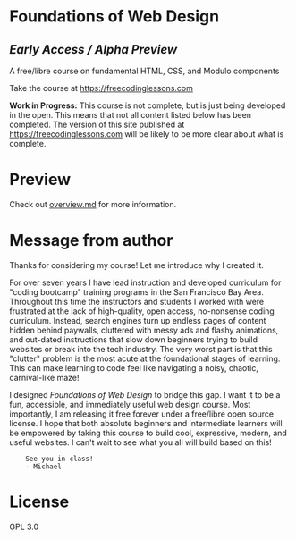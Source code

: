 # Foundations of Web Design 

## *Early Access / Alpha Preview*

A free/libre course on fundamental HTML, CSS, and Modulo components

Take the course at <https://freecodinglessons.com>

**Work in Progress:** This course is not complete, but is just being developed
in the open. This means that not all content listed below has been completed.
The version of this site published at <https://freecodinglessons.com> will be
likely to be more clear about what is complete.

# Preview

Check out [overview.md](./overview.md) for more information.


# Message from author

Thanks for considering my course! Let me introduce why I created it.

For over seven years I have lead instruction and developed curriculum for
"coding bootcamp" training programs in the San Francisco Bay Area.  Throughout
this time the instructors and students I worked with were frustrated at the
lack of high-quality, open access, no-nonsense coding curriculum. Instead,
search engines turn up endless pages of content hidden behind paywalls,
cluttered with messy ads and flashy animations, and out-dated instructions that
slow down beginners trying to build websites or break into the tech industry.
The very worst part is that this "clutter" problem is the most acute at the
foundational stages of learning. This can make learning to code feel like
navigating a noisy, chaotic, carnival-like maze!

I designed *Foundations of Web Design* to bridge this gap. I want it to be a
fun, accessible, and immediately useful web design course. Most importantly, I
am releasing it free forever under a free/libre open source license.  I hope
that both absolute beginners and intermediate learners will be empowered by
taking this course to build cool, expressive, modern, and useful websites.  I
can't wait to see what you all will build based on this!

        See you in class!
        - Michael


# License

GPL 3.0

